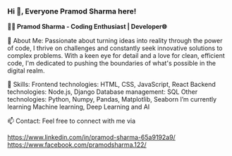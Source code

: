 ### Hi 👋, Everyone Pramod Sharma here!



**👨‍💻 Pramod Sharma - Coding Enthusiast | Developer🌐**


🌟 About Me:
Passionate about turning ideas into reality through the power of code, I thrive on challenges and constantly seek innovative solutions to complex problems. With a keen eye for detail and a love for clean, efficient code, I'm dedicated to pushing the boundaries of what's possible in the digital realm.


🔧 Skills:
Frontend technologies: HTML, CSS, JavaScript, React
Backend technologies: Node.js, Django
Database management: SQL
Other technologies: Python, Numpy, Pandas, Matplotlib, Seaborn
I’m currently learning Machine learning, Deep Learning and AI



📫 Contact:
Feel free to connect with me via 

https://www.linkedin.com/in/pramod-sharma-65a9192a9/
https://www.facebook.com/pramodsharma.122/



<!--
**PramodSharma122/PramodSharma122** is a ✨ _special_ ✨ repository because its `README.md` (this file) appears on your GitHub profile.

Here are some ideas to get you started:

- 🔭 I’m currently working on ...
- 🌱 I’m currently learning ...
- 👯 I’m looking to collaborate on ...
- 🤔 I’m looking for help with ...
- 💬 Ask me about ...
- 📫 How to reach me: ...
- 😄 Pronouns: ...
- ⚡ Fun fact: ...
-->
